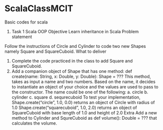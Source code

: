 # ScalaClassMCIT
Basic codes for scala

1) Task 1
Scala OOP
Objective
Learn inheritance in Scala
Problem statement


Follow the instructions of Circle and Cylinder to code two new Shapes namely Square and SquareCuboid.
What to deliver
1. Complete the code practiced in the class to add Square and SquareCuboid.
2. Add a companion object of Shape that has one method:
def create(name: String, x: Double, y: Double): Shape = ???
This method, takes as input a name and two numbers. Based on the name, it decides to
instantiate an object of your choice and the values are used to pass to the constructor. The
name could be one of the following:
a. circle
b. cylinder
c. square
d. sequrecuboid
To test your implementation,
Shape.create(“circle”, 1.0, 0.0) returns an object of Circle with radius of 1.0
Shape.create(“squarecuboid”, 1.0, 2.0) returns an object of SquareCuboid with base
length of 1.0 and height of 2.0
Extra
Add a new method to Cylinder and SqureCuboid as
def volume(): Double = ???
that calculates the volume.


